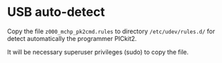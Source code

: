 # USB auto-detect

Copy the file `z000_mchp_pk2cmd.rules` to directory `/etc/udev/rules.d/` for detect automatically the programmer PICkit2.

It will be necessary superuser privileges (sudo) to copy the file.

